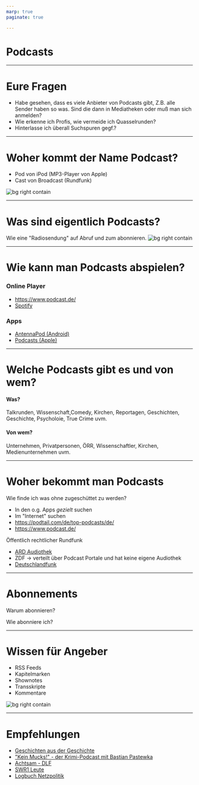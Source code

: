 ```yaml
---
marp: true
paginate: true 

---
```


# Podcasts

---

# Eure Fragen

* Habe gesehen, dass es viele Anbieter von Podcasts gibt, Z.B. alle Sender haben so was. Sind die dann in Mediatheken oder muß man sich anmelden?
* Wie erkenne ich Profis, wie vermeide ich Quasselrunden? 
* Hinterlasse ich überall Suchspuren gegf.?

---

# Woher kommt der Name Podcast? 

* Pod von iPod (MP3-Player von Apple) 
* Cast von Broadcast (Rundfunk)

![bg right contain ](ipod.jpg)


---

# Was sind eigentlich Podcasts? 

Wie eine "Radiosendung" auf Abruf und zum abonnieren.
![bg right contain](podcast.svg)

---

# Wie kann man Podcasts abspielen? 

### Online Player

* https://www.podcast.de/
* [Spotify](https://open.spotify.com)

### Apps

* [AntennaPod (Android)](https://play.google.com/store/apps/details?id=de.danoeh.antennapod&hl=de)
* [Podcasts (Apple)](https://www.apple.com/de/apple-podcasts/) 

---

# Welche Podcasts gibt es und von wem? 

#### Was?
Talkrunden, Wissenschaft,Comedy, Kirchen, Reportagen, Geschichten, Geschichte, Psycholoie, True Crime uvm. 

#### Von wem?
Unternehmen, Privatpersonen, ÖRR, Wissenschaftler, Kirchen, Medienunternehmen uvm.

---

# Woher bekommt man Podcasts


Wie finde ich was ohne zugeschüttet zu werden? 

* In den o.g. Apps *gezielt* suchen
* Im "Internet" suchen
* https://podtail.com/de/top-podcasts/de/
* https://www.podcast.de/

Öffentlich rechtlicher Rundfunk
* [ARD Audiothek](https://www.ardaudiothek.de/) 
* ZDF -> verteilt über Podcast Portale und hat keine eigene Audiothek
* [Deutschlandfunk](https://www.deutschlandfunk.de/podcasts)


---


# Abonnements

Warum abonnieren?

Wie abonniere ich? 

<!-- Beispielpodcast -->

--- 

# Wissen für Angeber
* RSS Feeds 
* Kapitelmarken
* Shownotes
* Transskripte
* Kommentare

![bg right contain](rss.svg)

---

# Empfehlungen

* [Geschichten aus der Geschichte](https://www.geschichte.fm/)
* ["Kein Mucks!" - der Krimi-Podcast mit Bastian Pastewka](https://www.ardaudiothek.de/sendung/kein-mucks-der-krimi-podcast-mit-bastian-pastewka/77021218/)
* [Achtsam - DLF](https://www.deutschlandfunknova.de/podcasts/download/achtsam-mit-main-huong-und-diane)
* [SWR1 Leute](https://www.swr.de/swr1/bw/leute-bw-podcast-100.html)
* [Logbuch Netzpolitik](https://logbuch-netzpolitik.de/)
